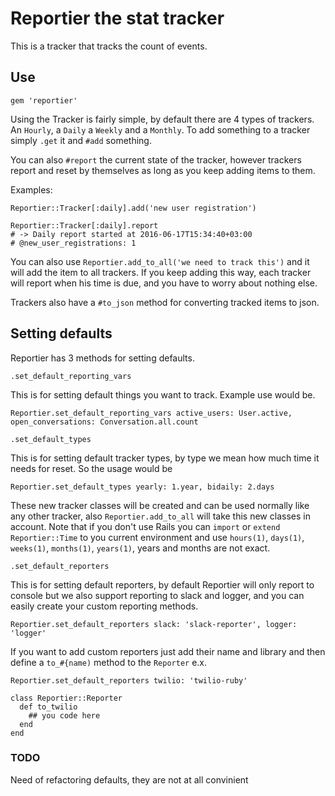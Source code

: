 # Reportier the stat tracker

This is a tracker that tracks the count of events.

## Use
`gem 'reportier'`

Using the Tracker is fairly simple, by default there are 4 types of trackers.
An `Hourly`, a `Daily` a `Weekly` and a `Monthly`.
To add something to a tracker simply `.get` it and `#add` something.

You can also `#report` the current state of the tracker, however trackers report and reset by themselves
as long as you keep adding items to them.

Examples:

```
Reportier::Tracker[:daily].add('new user registration')

Reportier::Tracker[:daily].report
# -> Daily report started at 2016-06-17T15:34:40+03:00
# @new_user_registrations: 1
```

You can also use `Reportier.add_to_all('we need to track this')` and it will add the item to all trackers.
If you keep adding this way, each tracker will report when his time is due, and you have to worry about
nothing else.

Trackers also have a `#to_json` method for converting tracked items to json.


## Setting defaults

Reportier has 3 methods for setting defaults.

`.set_default_reporting_vars`

This is for setting default things you want to track. Example use would be.

```
Reportier.set_default_reporting_vars active_users: User.active, open_conversations: Conversation.all.count
```

`.set_default_types`

This is for setting default tracker types, by type we mean how much time it needs for reset.
So the usage would be


```
Reportier.set_default_types yearly: 1.year, bidaily: 2.days
```

These new tracker classes will be created and can be used normally like any other tracker,
also `Reportier.add_to_all` will take this new classes in account.
Note that if you don't use Rails you can `import` or `extend` `Reportier::Time` to you current environment
and use `hours(1)`, `days(1)`, `weeks(1)`,  `months(1)`, `years(1)`, years and months are not exact.

`.set_default_reporters`

This is for setting default reporters, by default Reportier will only report to console
but we also support reporting to slack and logger, and you can easily create your custom reporting methods.

```
Reportier.set_default_reporters slack: 'slack-reporter', logger: 'logger'
```

If you want to add custom reporters just add their name and library and then define a `to_#{name)` method to the `Reporter`
e.x.

```
Reportier.set_default_reporters twilio: 'twilio-ruby'

class Reportier::Reporter
  def to_twilio
    ## you code here
  end
end
```

### TODO

Need of refactoring defaults, they are not at all convinient
